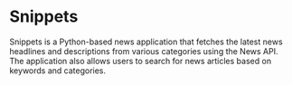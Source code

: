 # Snippets
Snippets is a Python-based news application that fetches the latest news headlines and descriptions from various categories using the News API. The application also allows users to search for news articles based on keywords and categories.
